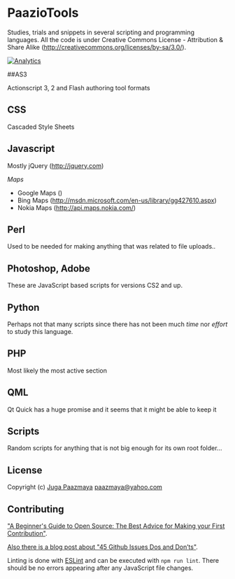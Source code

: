 # PaazioTools

Studies, trials and snippets in several scripting and programming languages.
All the code is under Creative Commons License - Attribution & Share Alike (http://creativecommons.org/licenses/by-sa/3.0/).

[![Analytics](https://ga-beacon.appspot.com/UA-2643697-15/PaazioTools/index?flat)](https://github.com/igrigorik/ga-beacon)


##AS3

Actionscript 3, 2 and Flash authoring tool formats

## CSS

Cascaded Style Sheets

## Javascript

Mostly jQuery (http://jquery.com)

*Maps*

 * Google Maps ()
 * Bing Maps (http://msdn.microsoft.com/en-us/library/gg427610.aspx)
 * Nokia Maps (http://api.maps.nokia.com/)

## Perl

Used to be needed for making anything that was related to file uploads..

## Photoshop, Adobe

These are JavaScript based scripts for versions CS2 and up.

## Python

Perhaps not that many scripts since there has not been much *time* nor *effort* to study this language.

## PHP

Most likely the most active section

## QML

Qt Quick has a huge promise and it seems that it might be able to keep it

## Scripts

Random scripts for anything that is not big enough for its own root folder...

## License

Copyright (c) [Juga Paazmaya](https://paazmaya.fi) <paazmaya@yahoo.com>

## Contributing

["A Beginner's Guide to Open Source: The Best Advice for Making your First Contribution"](http://www.erikaheidi.com/blog/a-beginners-guide-to-open-source-the-best-advice-for-making-your-first-contribution/).

[Also there is a blog post about "45 Github Issues Dos and Don’ts"](https://davidwalsh.name/45-github-issues-dos-donts).

Linting is done with [ESLint](http://eslint.org) and can be executed with `npm run lint`.
There should be no errors appearing after any JavaScript file changes.
